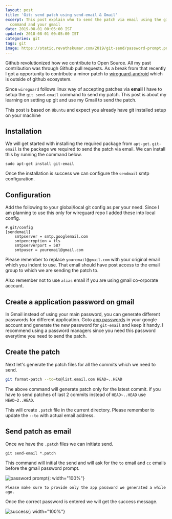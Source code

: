 ```yaml
---
layout: post
title: 'Git: send patch using send-email & Gmail'
excerpt: This post explain who to send the patch via email using the git send-email
  command and your gmail
date: 2019-08-01 00:05:00 IST
updated: 2018-08-01 00:05:00 IST
categories: git
tags: git
image: https://static.revathskumar.com/2019/git-send/password-prompt.png
---
```

Github revolutionized how we contribute to Open Source. All my past contribution was through Github pull requests.
As a break from that recently I got a opportunity to contribute a minor patch to [wireguard-android][wireguard-android] which is
outside of github ecosystem.

Since `wireguard` follows linux way of accepting patches via **email** I have to setup the `git send-email` command to send my patch.
This post is about my learning on setting up git and use my Gmail to send the patch.

This post is based on `Ubuntu` and expect you already have git installed setup on your machine

## Installation

We will get started with installing the required package from `apt-get`. `git-email` is the package we required to send the patch via email.
We can install this by running the command below.

```
sudo apt-get install git-email
```

Once the installation is success we can configure the `sendmail` smtp configuration.

## Configuration

Add the following to your global/local git config as per your need. Since I am planning to use this
only for wireguard repo I added these into local config.

```
#.git/config
[sendemail]
    smtpserver = smtp.googlemail.com
    smtpencryption = tls
    smtpserverport = 587
    smtpuser = youremail@gmail.com
```

Please remember to replace `youremail@gmail.com` with your original email which you indent to use.
That email should have post access to the email group to which we are sending the patch to.

Also remember not to use `alias` email if you are using gmail co-orporate account.

## Create a application password on gmail

In Gmail instead of using your main password, you can generate different passwords for different application.
Goto [app passwords][apppasswords] in your google account and generate the new password for `git-email` and keep it handy.
I recommend using a password managers since you need this password everytime you need to send the patch.

## Create the patch

Next let's generate the patch files for all the commits which we need to send.

```sh
git format-patch --to=to@list.email.com HEAD~..HEAD
```

The above command will generate patch only for the latest commit.
if you have to send patches of last 2 commits instead of `HEAD~..HEAD` use `HEAD~2..HEAD`.

This will create `.patch` file in the current directory.
Please remember to update the `--to` with actual email address.

## Send patch as email

Once we have the `.patch` files we can initiate send.

```
git send-email *.patch
```

This command will initial the send and will ask for the `to` email and `cc` emails before the gmail password prompt.

![password prompt][password-prompt]{: width="100%"}

    Please make sure to provide only the app password we generated a while ago.

Once the correct password is entered we will get the success message.

![success][success]{: width="100%"}

[apppasswords]: https://myaccount.google.com/apppasswords
[wireguard-android]: https://git.zx2c4.com/wireguard-android/
[password-prompt]: https://static.revathskumar.com/2019/git-send/password-prompt.png
[success]: https://static.revathskumar.com/2019/git-send/git-send-result.png

